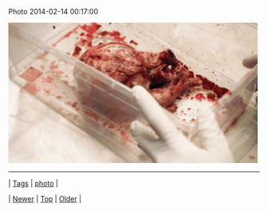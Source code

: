 <!--
title: Photo 2014-02-14 00
date: 2020-06-28T15:27:00.264Z
tags: photo
-->


Photo 2014-02-14 00:17:00

![](76577239996-0.gif)

<!--BOTTOM-POST-NAVIGATION-->
---

| [Tags](tags.md) | [photo](tag-photo.md) |

| [Newer](76577078648.md) | [Top](index.md) | [Older](76577463358.md) |